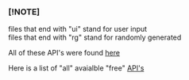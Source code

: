 ### [!NOTE]
files that end with "ui" stand for user input
<br />
files that end with "rg" stand for randomly generated

All of these API's were found [here](https://apipheny.io/free-api/)


Here is a list of "all" avaialble "free" [API's](https://api.publicapis.org/entries)
